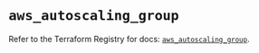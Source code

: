 # `aws_autoscaling_group`

Refer to the Terraform Registry for docs: [`aws_autoscaling_group`](https://registry.terraform.io/providers/hashicorp/aws/5.49.0/docs/resources/autoscaling_group).
